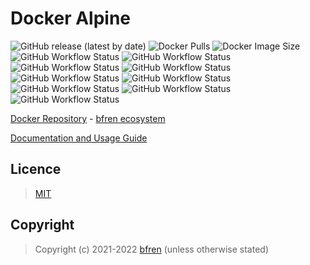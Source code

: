# Docker Alpine

![GitHub release (latest by date)](https://img.shields.io/github/v/release/bfren/docker-alpine) ![Docker Pulls](https://img.shields.io/endpoint?url=https%3A%2F%2Fbfren.dev%2Fdocker%2Fpulls%2Falpine?) ![Docker Image Size](https://img.shields.io/endpoint?url=https%3A%2F%2Fbfren.dev%2Fdocker%2Fsize%2Falpine)<br/>
![GitHub Workflow Status](https://img.shields.io/github/workflow/status/bfren/docker-alpine/dev-alpine3_8?label=3.8) ![GitHub Workflow Status](https://img.shields.io/github/workflow/status/bfren/docker-alpine/dev-alpine3_9?label=3.9) ![GitHub Workflow Status](https://img.shields.io/github/workflow/status/bfren/docker-alpine/dev-alpine3_10?label="3.10") ![GitHub Workflow Status](https://img.shields.io/github/workflow/status/bfren/docker-alpine/dev-alpine3_11?label=3.11) ![GitHub Workflow Status](https://img.shields.io/github/workflow/status/bfren/docker-alpine/dev-alpine3_12?label=3.12) ![GitHub Workflow Status](https://img.shields.io/github/workflow/status/bfren/docker-alpine/dev-alpine3_13?label=3.13) ![GitHub Workflow Status](https://img.shields.io/github/workflow/status/bfren/docker-alpine/dev-alpine3_14?label=3.14) ![GitHub Workflow Status](https://img.shields.io/github/workflow/status/bfren/docker-alpine/dev-alpine3_15?label=3.15) ![GitHub Workflow Status](https://img.shields.io/github/workflow/status/bfren/docker-alpine/dev-alpineedge?label=edge)

[Docker Repository](https://hub.docker.com/r/bfren/alpine) - [bfren ecosystem](https://github.com/bfren/docker)

[Documentation and Usage Guide](https://docs.bfren.dev/docker/alpine)

## Licence

> [MIT](https://mit.bfren.dev/2021)

## Copyright

> Copyright (c) 2021-2022 [bfren](https://bfren.dev) (unless otherwise stated)
